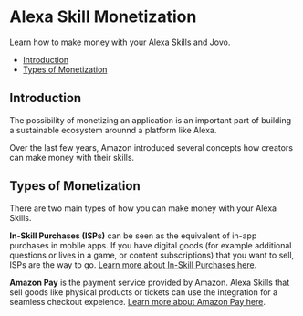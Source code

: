 # Alexa Skill Monetization

Learn how to make money with your Alexa Skills and Jovo.

* [Introduction](#introduction)
* [Types of Monetization](#types-of-monetization)


## Introduction

The possibility of monetizing an application is an important part of building a sustainable ecosystem arounnd a platform like Alexa.

Over the last few years, Amazon introduced several concepts how creators can make money with their skills.

## Types of Monetization

There are two main types of how you can make money with your Alexa Skills.

**In-Skill Purchases (ISPs)** can be seen as the equivalent of in-app purchases in mobile apps. If you have digital goods (for example additional questions or lives in a game, or content subscriptions) that you want to sell, ISPs are the way to go. [Learn more about In-Skill Purchases here](./in-skill-purchases.md).

**Amazon Pay** is the payment service provided by Amazon. Alexa Skills that sell goods like physical products or tickets can use the integration for a seamless checkout expeience. [Learn more about Amazon Pay here](./amazon-pay.md).